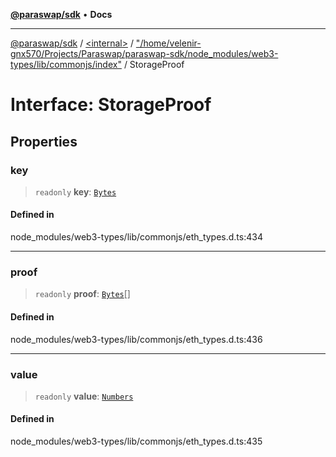 [**@paraswap/sdk**](../../../../README.md) • **Docs**

***

[@paraswap/sdk](../../../../globals.md) / [\<internal\>](../../../README.md) / ["/home/velenir-gnx570/Projects/Paraswap/paraswap-sdk/node\_modules/web3-types/lib/commonjs/index"](../README.md) / StorageProof

# Interface: StorageProof

## Properties

### key

> `readonly` **key**: [`Bytes`](../../../type-aliases/Bytes.md)

#### Defined in

node\_modules/web3-types/lib/commonjs/eth\_types.d.ts:434

***

### proof

> `readonly` **proof**: [`Bytes`](../../../type-aliases/Bytes.md)[]

#### Defined in

node\_modules/web3-types/lib/commonjs/eth\_types.d.ts:436

***

### value

> `readonly` **value**: [`Numbers`](../../../type-aliases/Numbers.md)

#### Defined in

node\_modules/web3-types/lib/commonjs/eth\_types.d.ts:435
